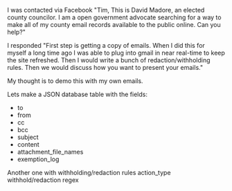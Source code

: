 I was contacted via Facebook "Tim, This is David Madore, an elected county councilor. I am a open government advocate searching for a way to make all of my county email records available to the public online. Can you help?"

I responded "First step is getting a copy of emails. When I did this for myself a long time ago I was able to plug into gmail in near real-time to keep the site refreshed. Then I would write a bunch of redaction/withholding rules. Then we would discuss how you want to present your emails."

My thought is to demo this with my own emails.

Lets make a JSON database table with the fields:
* to
* from
* cc
* bcc
* subject
* content
* attachment_file_names
* exemption_log

Another one with withholding/redaction rules
action_type withhold/redaction
regex
